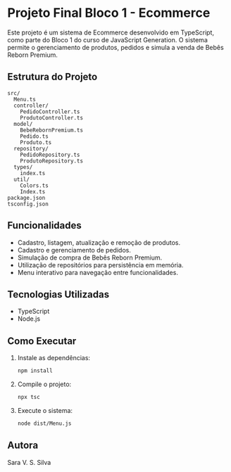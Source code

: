 # Projeto Final Bloco 1 - Ecommerce

Este projeto é um sistema de Ecommerce desenvolvido em TypeScript, como parte do Bloco 1 do curso de JavaScript Generation. O sistema permite o gerenciamento de produtos, pedidos e simula a venda de Bebês Reborn Premium.

## Estrutura do Projeto

```
src/
  Menu.ts
  controller/
    PedidoController.ts
    ProdutoController.ts
  model/
    BebeRebornPremium.ts
    Pedido.ts
    Produto.ts
  repository/
    PedidoRepository.ts
    ProdutoRepository.ts
  types/
    index.ts
  util/
    Colors.ts
    Index.ts
package.json
tsconfig.json
```

## Funcionalidades

- Cadastro, listagem, atualização e remoção de produtos.
- Cadastro e gerenciamento de pedidos.
- Simulação de compra de Bebês Reborn Premium.
- Utilização de repositórios para persistência em memória.
- Menu interativo para navegação entre funcionalidades.

## Tecnologias Utilizadas

- TypeScript
- Node.js

## Como Executar

1. Instale as dependências:
   ```bash
   npm install
   ```
2. Compile o projeto:
   ```bash
   npx tsc
   ```
3. Execute o sistema:
   ```bash
   node dist/Menu.js
   ```

## Autora

Sara V. S. Silva
